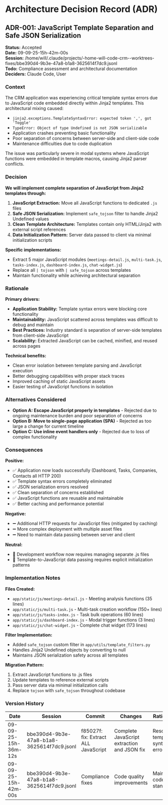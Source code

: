 # Architecture Decision Record (ADR)

## ADR-001: JavaScript Template Separation and Safe JSON Serialization

**Status:** Accepted  
**Date:** 09-09-25-15h-42m-00s  
**Session:** /home/will/.claude/projects/-home-will-code-crm--worktrees-fixes/bbe390d4-9b3e-47a8-b1a8-3625614f7dc9.jsonl  
**Todo:** Compliance assessment and architectural documentation  
**Deciders:** Claude Code, User

### Context

The CRM application was experiencing critical template syntax errors due to JavaScript code embedded directly within Jinja2 templates. This architectural mixing caused:

- `jinja2.exceptions.TemplateSyntaxError: expected token ',', got 'Toggle'`
- `TypeError: Object of type Undefined is not JSON serializable`
- Application crashes preventing basic functionality
- Poor separation of concerns between server-side and client-side code
- Maintenance difficulties due to code duplication

The issue was particularly severe in modal systems where JavaScript functions were embedded in template macros, causing Jinja2 parser conflicts.

### Decision

**We will implement complete separation of JavaScript from Jinja2 templates through:**

1. **JavaScript Extraction:** Move all JavaScript functions to dedicated `.js` files
2. **Safe JSON Serialization:** Implement `safe_tojson` filter to handle Jinja2 Undefined values
3. **Clean Template Architecture:** Templates contain only HTML/Jinja2 with external script references
4. **Data Initialization Pattern:** Server data passed to client via minimal initialization scripts

**Specific implementations:**

- Extract 5 major JavaScript modules (`meetings-detail.js`, `multi-task.js`, `tasks-index.js`, `dashboard-index.js`, `chat-widget.js`)
- Replace all `| tojson` with `| safe_tojson` across templates
- Maintain functionality while achieving architectural separation

### Rationale

**Primary drivers:**

- **Application Stability:** Template syntax errors were blocking core functionality
- **Maintainability:** JavaScript scattered across templates was difficult to debug and maintain
- **Best Practices:** Industry standard is separation of server-side templates from client-side JavaScript
- **Scalability:** Extracted JavaScript can be cached, minified, and reused across pages

**Technical benefits:**

- Clean error isolation between template parsing and JavaScript execution
- Better debugging capabilities with proper stack traces
- Improved caching of static JavaScript assets
- Easier testing of JavaScript functions in isolation

### Alternatives Considered

- **Option A: Escape JavaScript properly in templates** - Rejected due to ongoing maintenance burden and poor separation of concerns
- **Option B: Move to single-page application (SPA)** - Rejected as too large a change for current timeline
- **Option C: Use inline event handlers only** - Rejected due to loss of complex functionality

### Consequences

**Positive:**

- ✅ Application now loads successfully (Dashboard, Tasks, Companies, Contacts all HTTP 200)
- ✅ Template syntax errors completely eliminated
- ✅ JSON serialization errors resolved
- ✅ Clean separation of concerns established
- ✅ JavaScript functions are reusable and maintainable
- ✅ Better caching and performance potential

**Negative:**

- ➖ Additional HTTP requests for JavaScript files (mitigated by caching)
- ➖ More complex deployment with multiple asset files
- ➖ Need to maintain data passing between server and client

**Neutral:**

- 🔄 Development workflow now requires managing separate .js files
- 🔄 Template-to-JavaScript data passing requires explicit initialization patterns

### Implementation Notes

**Files Created:**

- `app/static/js/meetings-detail.js` - Meeting analysis functions (35 lines)
- `app/static/js/multi-task.js` - Multi-task creation workflow (150+ lines)
- `app/static/js/tasks-index.js` - Task bulk operations (60 lines)  
- `app/static/js/dashboard-index.js` - Modal trigger functions (3 lines)
- `app/static/js/chat-widget.js` - Complete chat widget (173 lines)

**Filter Implementation:**

- Added `safe_tojson` custom filter in `app/utils/template_filters.py`
- Handles Jinja2 Undefined objects by converting to null
- Maintains JSON serialization safety across all templates

**Migration Pattern:**

1. Extract JavaScript functions to .js files
2. Update templates to reference external scripts
3. Pass server data via minimal initialization calls
4. Replace `tojson` with `safe_tojson` throughout codebase

### Version History

| Date | Session | Commit | Changes | Rationale |
|------|---------|--------|---------|-----------|
| 09-09-25-15h-36m-12s | bbe390d4-9b3e-47a8-b1a8-3625614f7dc9.jsonl | f85027f: fix: Extract ALL JavaScript | Complete JavaScript extraction and JSON fix | Resolve template syntax errors |
| 09-09-25-15h-42m-00s | bbe390d4-9b3e-47a8-b1a8-3625614f7dc9.jsonl | Compliance fixes | Code quality improvements | Maintain code standards |
